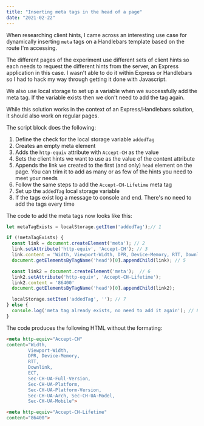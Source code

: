 ```yaml
---
title: "Inserting meta tags in the head of a page"
date: "2021-02-22"
---
```


When researching client hints, I came across an interesting use case for dynamically inserting `meta` tags on a Handlebars template based on the route I'm accessing.

The different pages of the experiment use different sets of client hints so each needs to request the different hints from the server, an Express application in this case. I wasn't able to do it within Express or Handlebars so I had to hack my way through getting it done with Javascript.

We also use local storage to set up a variable when we successfully add the meta tag. If the variable exists then we don't need to add the tag again.

While this solution works in the context of an Express/Handlebars solution, it should also work on regular pages.

The script block does the following:

1. Define the check for the local storage variable `addedTag`
2. Creates an empty meta element
3. Adds the `http-equiv` attribute with `Accept-CH` as the value
4. Sets the client hints we want to use as the value of the content attribute
5. Appends the link we created to the first (and only) `head` element on the page. You can trim it to add as many or as few of the hints you need to meet your needs
6. Follow the same steps to add the `Accept-CH-Lifetime` meta tag
7. Set up the `addedTag` local storage variable
8. If the tags exist log a message to console and end. There's no need to add the tags every time

The code to add the meta tags now looks like this:

```js
let metaTagExists = localStorage.getItem('addedTag');// 1

if (!metaTagExists) {
  const link = document.createElement('meta'); // 2
  link.setAttribute('http-equiv', 'Accept-CH'); // 3
  link.content = 'Width, Viewport-Width, DPR, Device-Memory, RTT, Downlink, ECT, Sec-CH-UA-Full-Version, Sec-CH-UA-Platform, Sec-CH-UA-Platform-Version, Sec-CH-UA-Arch, Sec-CH-UA-Model, Sec-CH-UA-Mobile' // 4
  document.getElementsByTagName('head')[0].appendChild(link); // 5

  const link2 = document.createElement('meta');  // 6
  link2.setAttribute('http-equiv', 'Accept-CH-Lifetime');
  link2.content = '86400'
  document.getElementsByTagName('head')[0].appendChild(link2); 

  localStorage.setItem('addedTag', ''); // 7 
} else {
  console.log('meta tag already exists, no need to add it again'); // 8
}
```

The code produces the following HTML without the formating:

```html
<meta http-equiv="Accept-CH" 
content="Width, 
        Viewport-Width, 
        DPR, Device-Memory,
        RTT,
        Downlink,
        ECT,
        Sec-CH-UA-Full-Version,
        Sec-CH-UA-Platform, 
        Sec-CH-UA-Platform-Version, 
        Sec-CH-UA-Arch, Sec-CH-UA-Model, 
        Sec-CH-UA-Mobile">

<meta http-equiv="Accept-CH-Lifetime" 
content="86400">
```
